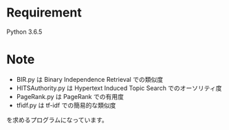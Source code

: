 # Requirement

Python 3.6.5


# Note

* BIR.py は Binary Independence Retrieval での類似度
* HITSAuthority.py は Hypertext Induced Topic Search でのオーソリティ度
* PageRank.py は PageRank での有用度
* tfidf.py は tf-idf での簡易的な類似度

を求めるプログラムになっています。